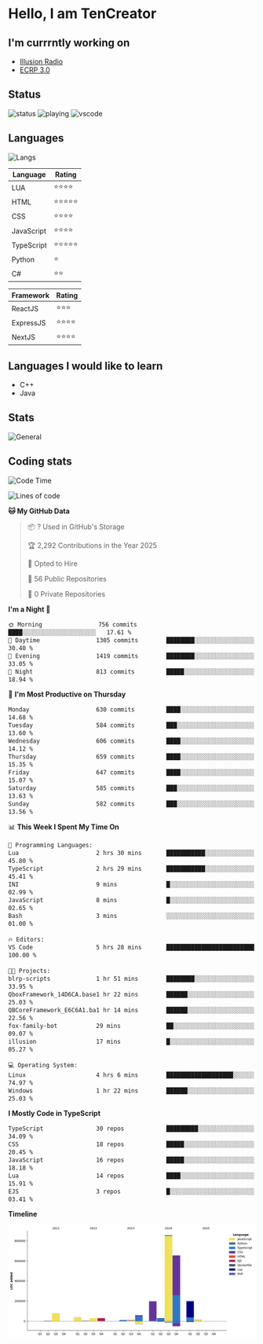 # Hello, I am TenCreator

## I'm currrntly working on
- [Illusion Radio](https://illusionradio.co.uk/)
- [ECRP 3.0](http://github.com/Emerald-Coast-Roleplay/)

## Status
![status](https://api.statusbadges.me/badge/status/518334475038359555?simple=true&style=for-the-badge)
![playing](https://api.statusbadges.me/badge/playing/518334475038359555?style=for-the-badge)
![vscode](https://api.statusbadges.me/badge/vscode/518334475038359555?style=for-the-badge)

## Languages
![Langs](https://github-readme-stats.vercel.app/api/top-langs/?username=tencreator&layout=compact&theme=radical)


|Language|Rating|
|--------|------|
|LUA|⭐️⭐️⭐️⭐️|
|HTML|⭐️⭐️⭐️⭐️⭐️|
|CSS|⭐️⭐️⭐️⭐️|
|JavaScript|⭐️⭐️⭐️⭐️|
|TypeScript|⭐️⭐️⭐️⭐️⭐️|
|Python|⭐️|
|C#|⭐️⭐️ |

|Framework|Rating|
|--------|------|
|ReactJS|⭐️⭐️⭐|
|ExpressJS|⭐️⭐️⭐️⭐️|
|NextJS|⭐️⭐️⭐⭐️|

## Languages I would like to learn
- C++
- Java

## Stats
![General](https://github-readme-stats.vercel.app/api?username=tencreator&show_icons=true&theme=radical)

## Coding stats

<!--START_SECTION:waka-->
![Code Time](http://img.shields.io/badge/Code%20Time-541%20hrs%2013%20mins-blue)

![Lines of code](https://img.shields.io/badge/From%20Hello%20World%20I%27ve%20Written-2.2%20million%20lines%20of%20code-blue)

**🐱 My GitHub Data** 

> 📦 ? Used in GitHub's Storage 
 > 
> 🏆 2,292 Contributions in the Year 2025
 > 
> 💼 Opted to Hire
 > 
> 📜 56 Public Repositories 
 > 
> 🔑 0 Private Repositories 
 > 
**I'm a Night 🦉** 

```text
🌞 Morning                756 commits         ████░░░░░░░░░░░░░░░░░░░░░   17.61 % 
🌆 Daytime                1305 commits        ████████░░░░░░░░░░░░░░░░░   30.40 % 
🌃 Evening                1419 commits        ████████░░░░░░░░░░░░░░░░░   33.05 % 
🌙 Night                  813 commits         █████░░░░░░░░░░░░░░░░░░░░   18.94 % 
```
📅 **I'm Most Productive on Thursday** 

```text
Monday                   630 commits         ████░░░░░░░░░░░░░░░░░░░░░   14.68 % 
Tuesday                  584 commits         ███░░░░░░░░░░░░░░░░░░░░░░   13.60 % 
Wednesday                606 commits         ████░░░░░░░░░░░░░░░░░░░░░   14.12 % 
Thursday                 659 commits         ████░░░░░░░░░░░░░░░░░░░░░   15.35 % 
Friday                   647 commits         ████░░░░░░░░░░░░░░░░░░░░░   15.07 % 
Saturday                 585 commits         ███░░░░░░░░░░░░░░░░░░░░░░   13.63 % 
Sunday                   582 commits         ███░░░░░░░░░░░░░░░░░░░░░░   13.56 % 
```


📊 **This Week I Spent My Time On** 

```text
💬 Programming Languages: 
Lua                      2 hrs 30 mins       ███████████░░░░░░░░░░░░░░   45.80 % 
TypeScript               2 hrs 29 mins       ███████████░░░░░░░░░░░░░░   45.41 % 
INI                      9 mins              █░░░░░░░░░░░░░░░░░░░░░░░░   02.99 % 
JavaScript               8 mins              █░░░░░░░░░░░░░░░░░░░░░░░░   02.65 % 
Bash                     3 mins              ░░░░░░░░░░░░░░░░░░░░░░░░░   01.00 % 

🔥 Editors: 
VS Code                  5 hrs 28 mins       █████████████████████████   100.00 % 

🐱‍💻 Projects: 
blrp-scripts             1 hr 51 mins        ████████░░░░░░░░░░░░░░░░░   33.95 % 
QboxFramework_14D6CA.base1 hr 22 mins        ██████░░░░░░░░░░░░░░░░░░░   25.03 % 
QBCoreFramework_E6C6A1.ba1 hr 14 mins        ██████░░░░░░░░░░░░░░░░░░░   22.56 % 
fox-family-bot           29 mins             ██░░░░░░░░░░░░░░░░░░░░░░░   09.07 % 
illusion                 17 mins             █░░░░░░░░░░░░░░░░░░░░░░░░   05.27 % 

💻 Operating System: 
Linux                    4 hrs 6 mins        ███████████████████░░░░░░   74.97 % 
Windows                  1 hr 22 mins        ██████░░░░░░░░░░░░░░░░░░░   25.03 % 
```

**I Mostly Code in TypeScript** 

```text
TypeScript               30 repos            █████████░░░░░░░░░░░░░░░░   34.09 % 
CSS                      18 repos            █████░░░░░░░░░░░░░░░░░░░░   20.45 % 
JavaScript               16 repos            █████░░░░░░░░░░░░░░░░░░░░   18.18 % 
Lua                      14 repos            ████░░░░░░░░░░░░░░░░░░░░░   15.91 % 
EJS                      3 repos             █░░░░░░░░░░░░░░░░░░░░░░░░   03.41 % 
```



**Timeline**

![Lines of Code chart](https://raw.githubusercontent.com/tencreator/tencreator/main/assets/bar_graph.png)


<!--END_SECTION:waka-->
